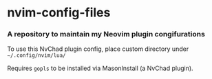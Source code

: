 # nvim-config-files
### A repository to maintain my Neovim plugin congifurations

To use this NvChad plugin config, place custom directory under `~/.config/nvim/lua/`

Requires `gopls` to be installed via MasonInstall (a NvChad plugin).
